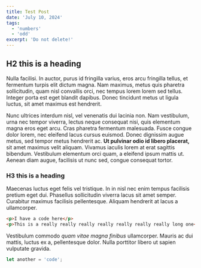```yaml
---
title: Test Post
date: 'July 10, 2024'
tags:
  - 'numbers'
  - 'odd'
excerpt: 'Do not delete!'
---
```


## H2 this is a heading

Nulla facilisi. In auctor, purus id fringilla varius, eros arcu fringilla tellus, et fermentum turpis elit dictum magna. Nam maximus, metus quis pharetra sollicitudin, quam nisl convallis orci, nec tempus lorem lorem sed tellus. Integer porta est eget blandit dapibus. Donec tincidunt metus ut ligula luctus, sit amet maximus est hendrerit.

Nunc ultrices interdum nisl, vel venenatis dui lacinia non. Nam vestibulum, urna nec tempor viverra, lectus neque consequat nisi, quis elementum magna eros eget arcu. Cras pharetra fermentum malesuada. Fusce congue dolor lorem, nec eleifend lacus cursus euismod. Donec dignissim augue metus, sed tempor metus hendrerit ac. **Ut pulvinar odio id libero placerat,** sit amet maximus velit aliquam. Vivamus iaculis lorem at erat sagittis bibendum. Vestibulum elementum orci quam, a eleifend ipsum mattis ut. Aenean diam augue, facilisis ut nunc sed, congue consequat tortor.

### H3 this is a heading

Maecenas luctus eget felis vel tristique. In in nisl nec enim tempus facilisis pretium eget dui. Phasellus sollicitudin viverra lacus sit amet semper. Curabitur maximus facilisis pellentesque. Aliquam hendrerit at lacus a ullamcorper.

```html
<p>I have a code here</p>
<p>This is a really really really really really really really long one</p>
```

Vestibulum commodo _quam vitae magna finibus_ ullamcorper. Mauris ac dui mattis, luctus ex a, pellentesque dolor. Nulla porttitor libero ut sapien vulputate gravida.

```js
let another = 'code';
```
